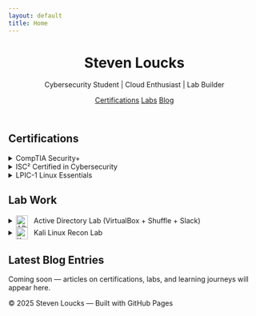 ```yaml
---
layout: default
title: Home
---
```


<header>
  <h1>Steven Loucks</h1>
  <p>Cybersecurity Student | Cloud Enthusiast | Lab Builder</p>
  <nav>
    <a href="#certs">Certifications</a>
    <a href="#labs">Labs</a>
    <a href="#blog">Blog</a>
  </nav>
</header>

<section id="certs">
  <h2>Certifications</h2>
  <details>
    <summary>CompTIA Security+</summary>
    <p>Core security concepts, risk management, threat analysis, cryptography, and incident response. Verified and current.</p>
  </details>
  <details>
    <summary>ISC² Certified in Cybersecurity</summary>
    <p>Entry-level cert focusing on cybersecurity principles, network security, and access controls.</p>
  </details>
  <details>
    <summary>LPIC-1 Linux Essentials</summary>
    <p>Linux command line basics, file permissions, package management, and basic system admin knowledge.</p>
  </details>
</section>

<section id="labs">
  <h2>Lab Work</h2>

  <details>
    <summary>
      <img src="/assets/icons/windows.png" alt="AD Icon" style="height: 24px; vertical-align: middle; margin-right: 8px;" />
      Active Directory Lab (VirtualBox + Shuffle + Slack)
    </summary>
    <p>Built a functional AD environment using VirtualBox. Integrated Shuffle for automation and Slack for alerting.</p>
    <span style="display: inline-block; background: #222; padding: 0.2rem 0.5rem; border-radius: 4px; margin-right: 0.5rem;">VirtualBox</span>
    <span style="display: inline-block; background: #222; padding: 0.2rem 0.5rem; border-radius: 4px;">Automation</span><br />
    <a href="https://github.com/sloucks623/ad-lab" class="button" target="_blank">View Repository</a>
  </details>

  <details>
    <summary>
      <img src="/assets/icons/kali.png" alt="Kali Icon" style="height: 24px; vertical-align: middle; margin-right: 8px;" />
      Kali Linux Recon Lab
    </summary>
    <p>Used Kali tools like Nmap and Dirb to scan a target. Documented findings with MITRE ATT&CK mapping.</p>
    <span style="display: inline-block; background: #222; padding: 0.2rem 0.5rem; border-radius: 4px; margin-right: 0.5rem;">Kali</span>
    <span style="display: inline-block; background: #222; padding: 0.2rem 0.5rem; border-radius: 4px;">Recon</span><br />
    <a href="https://github.com/sloucks623/kali-recon-lab" class="button" target="_blank">View Repository</a>
  </details>
</section>

<section id="blog">
  <h2>Latest Blog Entries</h2>
  <p>Coming soon — articles on certifications, labs, and learning journeys will appear here.</p>
</section>

<footer>
  &copy; 2025 Steven Loucks — Built with GitHub Pages
</footer>
